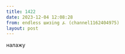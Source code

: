 ```yaml
---
title: 1422
date: 2023-12-04 12:08:28
from: endless шизing ⍼ (channel1162404975)
layout: post
---
```


налажу
